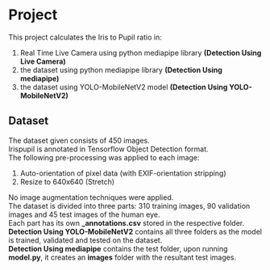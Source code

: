 <h1>Project</h1>
This project calculates the Iris to Pupil ratio in:
<ol>
  <li>Real Time Live Camera using python mediapipe library <b>(Detection Using Live Camera)</b></li>
  <li>the dataset using python mediapipe library <b>(Detection Using mediapipe)</b></li>
  <li>the dataset using YOLO-MobileNetV2 model <b>(Detection Using YOLO-MobileNetV2)</b></li>
</ol>

<h2>Dataset</h2>
The dataset given consists of 450 images.
<br>
Irispupil is annotated in Tensorflow Object Detection format.
<br>
The following pre-processing was applied to each image:
<ol>
  <li>Auto-orientation of pixel data (with EXIF-orientation stripping)</li>
  <li>Resize to 640x640 (Stretch)</li>
</ol>
No image augmentation techniques were applied.
<br>
The dataset is divided into three parts: 310 training images, 90 validation images and 45 test images of the human eye.
<br>
Each part has its own <b>_annotations.csv</b> stored in the respective folder. 
<br>
<b>Detection Using YOLO-MobileNetV2</b> contains all three folders as the model is trained, validated and tested on the dataset.
<br>
<b>Detection Using mediapipe</b> contains the test folder, upon running <b>model.py</b>, it creates an <b>images</b> folder with the resultant test images.
